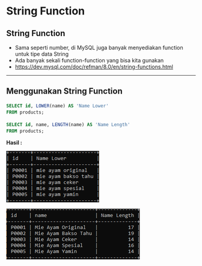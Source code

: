 # String Function

## String Function

- Sama seperti number, di MySQL juga banyak menyediakan function untuk tipe data String
- Ada banyak sekali function-function yang bisa kita gunakan
- https://dev.mysql.com/doc/refman/8.0/en/string-functions.html

---

## Menggunakan String Function

```sql
SELECT id, LOWER(name) AS 'Name Lower'
FROM products;

SELECT id, name, LENGTH(name) AS 'Name Length'
FROM products;
```

**Hasil :**

![1](../assets/img/25/1.PNG)

![2](../assets/img/25/2.png)
